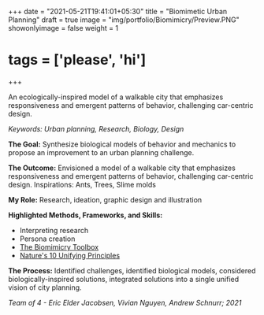 +++
date = "2021-05-21T19:41:01+05:30"
title = "Biomimetic Urban Planning"
draft = true
image = "img/portfolio/Biomimicry/Preview.PNG"
showonlyimage = false
weight = 1
# tags = ['please', 'hi']
+++

An ecologically-inspired model of a walkable city that emphasizes responsiveness and emergent patterns of behavior, challenging car-centric design.

<!--more-->
*Keywords: Urban planning, Research, Biology, Design*

**The Goal:** Synthesize biological models of behavior and mechanics to propose an improvement to an urban planning challenge.

**The Outcome:** Envisioned a model of a walkable city that emphasizes responsiveness and emergent patterns of behavior, challenging car-centric design. Inspirations: Ants, Trees, Slime molds

**My Role:** Research, ideation, graphic design and illustration

**Highlighted Methods, Frameworks, and Skills:**
- Interpreting research
- Persona creation
- [The Biomimicry Toolbox](https://toolbox.biomimicry.org/)
- [Nature's 10 Unifying Principles](https://toolbox.biomimicry.org/core-concepts/natures-unifying-patterns/)

**The Process:** Identified challenges, identified biological models, considered biologically-inspired solutions, integrated solutions into a single unified vision of city planning.

*Team of 4 - Eric Elder Jacobsen, Vivian Nguyen, Andrew Schnurr; 2021*